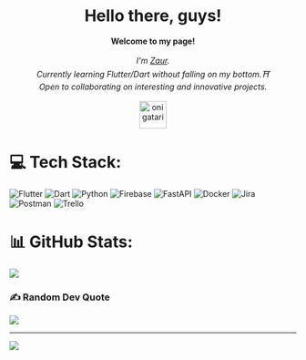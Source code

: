 <h1 align="center">Hello there, guys!</h1>
<p align="center">
    <b>Welcome to my page!</b><br><br>
   <i>
        I'm <a href="https://vk.com/ninjaseekinglight" target="_blank">Zaur</a>.<br>
        Currently learning Flutter/Dart without falling on my bottom.⛩️ <br>
        Open to collaborating on interesting and innovative projects.<br>
    </i><br>
    <a  href="https://t.me/empathic15"  target="blank"><img  align="center"  src="https://img.icons8.com/fluency/48/undefined/telegram-app.png"  alt="onigatari"  height="48"  width="48" /></a> 
    
</p>

# 💻 Tech Stack:
 ![Flutter](https://img.shields.io/badge/Flutter-%2302569B.svg?style=for-the-badge&logo=Flutter&logoColor=white) ![Dart](https://img.shields.io/badge/dart-%230175C2.svg?style=for-the-badge&logo=dart&logoColor=white) ![Python](https://img.shields.io/badge/python-3670A0?style=for-the-badge&logo=python&logoColor=ffdd54) ![Firebase](https://img.shields.io/badge/firebase-%23039BE5.svg?style=for-the-badge&logo=firebase) ![FastAPI](https://img.shields.io/badge/FastAPI-005571?style=for-the-badge&logo=fastapi) ![Docker](https://img.shields.io/badge/docker-%230db7ed.svg?style=for-the-badge&logo=docker&logoColor=white) ![Jira](https://img.shields.io/badge/jira-%230A0FFF.svg?style=for-the-badge&logo=jira&logoColor=white) ![Postman](https://img.shields.io/badge/Postman-FF6C37?style=for-the-badge&logo=postman&logoColor=white) ![Trello](https://img.shields.io/badge/Trello-%23026AA7.svg?style=for-the-badge&logo=Trello&logoColor=white)
# 📊 GitHub Stats:
<!-- ![](https://github-readme-stats.vercel.app/api?username=melanch0lic&theme=tokyonight&hide_border=false&include_all_commits=true&count_private=true)<br/> -->
![](https://github-readme-streak-stats.herokuapp.com/?user=melanch0lic&theme=tokyonight&hide_border=false)<br/>
<!-- ![](https://github-readme-stats.vercel.app/api/top-langs/?username=melanch0lic&theme=tokyonight&hide_border=false&include_all_commits=true&count_private=true&layout=compact) -->

### ✍️ Random Dev Quote
![](https://quotes-github-readme.vercel.app/api?type=horizontal&theme=radical)

---
[![](https://visitcount.itsvg.in/api?id=melanch0lic&icon=0&color=6)](https://visitcount.itsvg.in)

<!-- Proudly created with GPRM ( https://gprm.itsvg.in ) -->
